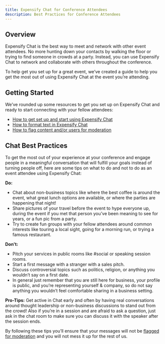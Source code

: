 ```yaml
---
title: Expensify Chat for Conference Attendees
description: Best Practices for Conference Attendees
---
```


## Overview
Expensify Chat is the best way to meet and network with other event attendees. No more hunting down your contacts by walking the floor or trying to find someone in crowds at a party. Instead, you can use Expensify Chat to network and collaborate with others throughout the conference.

To help get you set up for a great event, we’ve created a guide to help you get the most out of using Expensify Chat at the event you’re attending.

## Getting Started
We’ve rounded up some resources to get you set up on Expensify Chat and ready to start connecting with your fellow attendees:

- [How to get set up and start using Expensify Chat](https://help.expensify.com/articles/other/Everything-About-Chat#how-to-use-chat-in-expensify)
- [How to format text in Expensify Chat](https://help.expensify.com/articles/other/Everything-About-Chat#how-to-format-text)
- [How to flag content and/or users for moderation](https://help.expensify.com/articles/other/Everything-About-Chat#flagging-content-as-offensive)

## Chat Best Practices
To get the most out of your experience at your conference and engage people in a meaningful conversation that will fulfill your goals instead of turning people off, here are some tips on what to do and not to do as an event attendee using Expensify Chat:

**Do:**
- Chat about non-business topics like where the best coffee is around the event, what great lunch options are available, or where the parties are happening that night!
- Share pictures of your travel before the event to hype everyone up, during the event if you met that person you’ve been meaning to see for years, or a fun pic from a party.
- Try to create fun groups with your fellow attendees around common interests like touring a local sight, going for a morning run, or trying a famous restaurant.

**Don't:**
- Pitch your services in public rooms like #social or speaking session rooms.
- Start a first message with a stranger with a sales pitch.
- Discuss controversial topics such as politics, religion, or anything you wouldn’t say on a first date.
- In general just remember that you are still here for business, your profile is public, and you’re representing yourself & company, so do not say anything you wouldn’t feel comfortable sharing in a business setting.

**Pro-Tips:**
Get active in Chat early and often by having real conversations around thought leadership or non-business discussions to stand out from the crowd! Also if you’re in a session and are afraid to ask a question, just ask in the chat room to make sure you can discuss it with the speaker after the session ends.

By following these tips you’ll ensure that your messages will not be [flagged for moderation](https://help.expensify.com/articles/other/Everything-About-Chat#flagging-content-as-offensive) and you will not mess it up for the rest of us.
